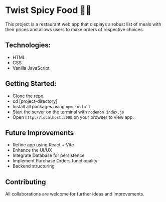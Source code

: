 # Twist Spicy Food 🧆🍕
This project is a restaurant web app that displays a robust list of meals with their prices and allows users to make orders of respective choices.  

## Technologies:  

*   HTML
*   CSS
*   Vanilla JavaScript

## Getting Started:

*   Clone the repo.
*   cd [project-directory]
*   Install all packages using `npm install`
*   Start the server on the terminal with `nodemon index.js`
*   Open `http://localhost:3000` on your browser to view app.

## Future Improvements

*  Refine app using React + Vite
*  Enhance the UI/UX
*  Integrate Database for persistence
*  Implement Purchase Orders functionality
*  Backend structuring

## Contributing

All collaborations are welcome for further ideas and improvements.
